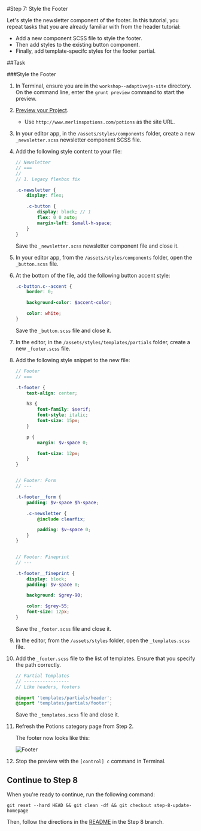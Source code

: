 #Step 7: Style the Footer

Let's style the newsletter component of the footer. In this tutorial, you repeat tasks that you are already familiar with from the header tutorial:

* Add a new component SCSS file to style the footer. 
* Then add styles to the existing button component. 
* Finally, add template-specifc styles for the footer partial.

##Task

###Style the Footer

1. In Terminal, ensure you are in the `workshop--adaptivejs-site` directory. On the command line, enter the `grunt preview` command to start the preview.
2. [Preview your Project](http://adaptivejs.mobify.com/v1.0/docs/preview-your-project).

   * Use `http://www.merlinspotions.com/potions` as the site URL.

3. In your editor app, in the `/assets/styles/components` folder, create a new `_newsletter.scss` newsletter component SCSS file.
4. Add the following style content to your file:

    ```SCSS
    // Newsletter
    // ===
    //
    // 1. Legacy flexbox fix

    .c-newsletter {
        display: flex;

        .c-button {
            display: block; // 1
            flex: 0 0 auto;
            margin-left: $small-h-space;
        }
    }
    ```
    Save the `_newsletter.scss` newsletter component file and close it.

5. In your editor app, from the `/assets/styles/components` folder, open the `_button.scss` file.

6. At the bottom of the file, add the following button accent style:

    ```SCSS
    .c-button.c--accent {
        border: 0;

        background-color: $accent-color;

        color: white;
    }
    ```
    
    Save the `_button.scss` file and close it.

7. In the editor, in the `/assets/styles/templates/partials` folder, create a new `_footer.scss` file.

8. Add the following style snippet to the new file:

    ```SCSS
    // Footer
    // ===

    .t-footer {
        text-align: center;

        h3 {
            font-family: $serif;
            font-style: italic;
            font-size: 15px;
        }

        p {
            margin: $v-space 0;

            font-size: 12px;
        }
    }


    // Footer: Form
    // ---

    .t-footer__form {
        padding: $v-space $h-space;

        .c-newsletter {
            @include clearfix;

            padding: $v-space 0;
        }
    }


    // Footer: Fineprint
    // ---

    .t-footer__fineprint {
        display: block;
        padding: $v-space 0;

        background: $grey-90;

        color: $grey-55;
        font-size: 12px;
    }
    ```
    
    Save the `_footer.scss` file and close it.

9. In the editor, from the `/assets/styles` folder, open the `_templates.scss` file.
10. Add the `_footer.scss` file to the list of templates. Ensure that you specify the path correctly.

    ```SCSS
    // Partial Templates
    // -----------------
    // Like headers, footers

    @import 'templates/partials/header';
    @import 'templates/partials/footer';
    ```
    Save the `_templates.scss` file and close it.

11. Refresh the Potions category page from Step 2.

    The footer now looks like this:

    ![Footer](https://s3.amazonaws.com/uploads.hipchat.com/15359/64553/KcuPmBLRbJMAG0Y/Screen%20Shot%202015-01-19%20at%201.28.56%20PM.png)


12. Stop the preview with the `[control] c` command in Terminal.

## Continue to Step 8

When you're ready to continue, run the following command:

```
git reset --hard HEAD && git clean -df && git checkout step-8-update-homepage
```

Then, follow the directions in the  [README](https://github.com/mobify/workshop--adaptivejs-site/blob/step-8-update-homepage/README.md) in the Step 8 branch.
